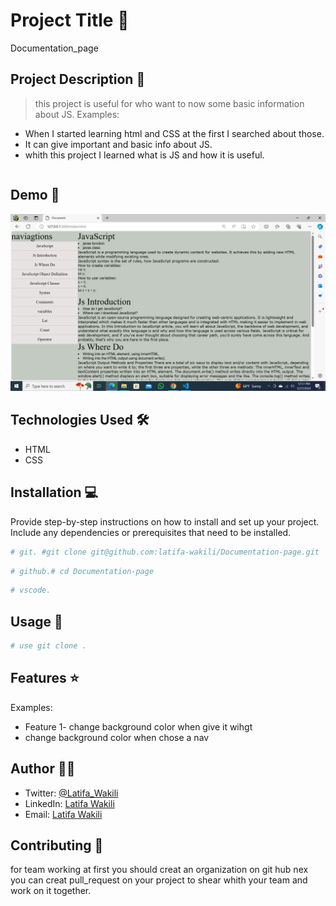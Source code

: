 # Project Title 🚀
Documentation_page
## Project Description 📝

> this project is useful for who want to now some basic information about JS.
Examples:

- When I started learning html and CSS at the first I searched about those.
- It can give important and basic info about JS.
- whith this project I learned what is JS and how it is useful.
```
```
## Demo 📸

![Demo](pic.png)

## Technologies Used 🛠️

- HTML
- CSS


## Installation 💻

Provide step-by-step instructions on how to install and set up your project. Include any dependencies or prerequisites that need to be installed.

```bash
# git. #git clone git@github.com:latifa-wakili/Documentation-page.git
```

```bash
# github.# cd Documentation-page
```
```bash
# vscode.
```

## Usage 🎯

```bash
# use git clone .
```

## Features ⭐

Examples:

- Feature 1- change background color when give it wihgt
- change background color when chose a nav


## Author 👩‍💻
- Twitter: [@Latifa_Wakili](https://x.com/WakiliLatifa?t=wlHTh8JuyFprQsN_hZQGWQ&s=08)
- LinkedIn: [Latifa Wakili](https://www.linkedin.com/in/latifa-wakili-68423b277?utm_source=share&utm_campaign=share_via&utm_content=profile&utm_medium=android_app)
- Email: [Latifa Wakili](saavenwakili@gmail.com)

## Contributing 🤝
for team working at first you should creat an organization on git hub nex you can creat pull_request on your project to shear whith your team and work on it together.

